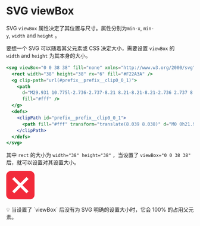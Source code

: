# SVG viewBox

SVG `viewBox` 属性决定了其位置与尺寸。属性分别为`min-x`, `min-y`, `width` and `height` 。

要想一个 SVG 可以随着其父元素或 CSS 决定大小，需要设置 `viewBox` 的 `width` and `height` 为其本身的大小。

```jsx
<svg viewBox="0 0 38 38" fill="none" xmlns="http://www.w3.org/2000/svg">
  <rect width="38" height="38" rx="6" fill="#F22A3A" />
  <g clip-path="url(#prefix__prefix__clip0_0_1)">
    <path
      d="M29.931 10.775l-2.736-2.737-8.21 8.21-8.21-8.21-2.736 2.737 8.21 8.21-8.21 8.21 2.737 2.735 8.209-8.21 8.21 8.21 2.736-2.736-8.209-8.21 8.21-8.21z"
      fill="#fff" />
  </g>
  <defs>
    <clipPath id="prefix__prefix__clip0_0_1">
      <path fill="#fff" transform="translate(8.039 8.038)" d="M0 0h21.923v21.923H0z" />
    </clipPath>
  </defs>
</svg>
```

其中 `rect` 的大小为 `width="38" height="38"` ，当设置了 `viewBox="0 0 38 38"` 后，就可以设置对其设置大小。

![close.svg](SVG%20viewBox%20e65035b781e14d499c30cb339e579bf0/close.svg)

<aside>
💡 当设置了 `viewBox` 后没有为 SVG 明确的设置大小时，它会 100% 的占用父元素。

</aside>